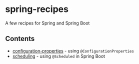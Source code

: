 # spring-recipes
A few  recipes for Spring and Spring Boot

## Contents

* [configuration-properties](configuration-properties/README.md) - using `@ConfigurationProperties`
* [scheduling](scheduling/README.md) - using `@Scheduled` in Spring Boot
